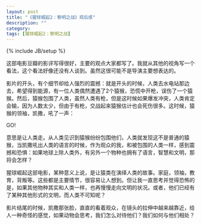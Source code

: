 ```yaml
---
layout: post
title: "《猩球崛起2：黎明之战》观后感"
description: ""
category: 
tags: [猩球崛起2：黎明之战]
---
```

{% include JB/setup %}

这部电影豆瓣的影评写得很好，主要的观点大家都写了。我就从其他的视角写一个看法，这个看法好像还没有人谈到。虽然这很可能不是导演主要想表达的。   

影片的开头，有个细节却给人强烈的震撼：就是开头的时候，人类去水电站那边去，希望得到能源，有一位人类偶然遭遇了2个猿猴，恐慌中开枪，误伤了一个猿猴。然后，猿猴包围了人类，虽然人类有枪，但是这时候如果爆发冲突，人类肯定会输，因为人数太少，但由于有枪，交战起来猿猴估计也会死伤很多。这时候，猿猴的领袖，凯撒，吼了一声：

GO!   

意思是让人类走。从人类见识到猿猴纷纷包围他们，人类就发现这不是普通的猿猴，当凯撒吼出人类的语言的时候，作为观众的我，和被包围的人类一样，感到震撼和恐惧：如果地球上除人类外，有另外一个物种也拥有了语言，智慧和文明，那将会怎样？   

猩球崛起这部电影，某种意义上说，是让猿类在演绎人类的故事。家庭，领袖，教育，背叛等。这些都是主要情节，很容易让人想到。但让我一直思考并觉得恐怖的是，如果其他物种其实和人类一样，也再慢慢走向文明的状况。或者，他们已经有了某种其他形式的文明，而人类不可知呢？   

影片结尾的时候，凯撒那张脸，直直的看着观众，在镜头的拉伸中越来越靠近，给人一种奇怪的感觉，如果动物会思考，我们怎么对待他们？我们如何与他们相处？   









